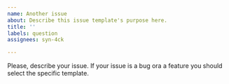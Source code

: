 ```yaml
---
name: Another issue
about: Describe this issue template's purpose here.
title: ''
labels: question
assignees: syn-4ck

---
```


Please, describe your issue. If your issue is a bug ora a feature you should select the specific template.
